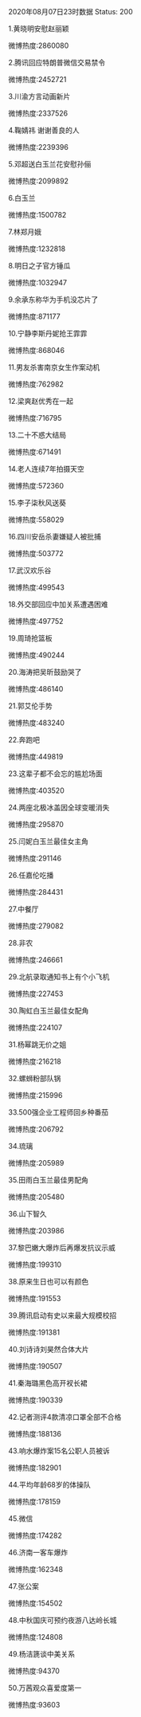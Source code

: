 2020年08月07日23时数据
Status: 200

1.黄晓明安慰赵丽颖

微博热度:2860080

2.腾讯回应特朗普微信交易禁令

微博热度:2452721

3.川渝方言动画新片

微博热度:2337526

4.鞠婧祎 谢谢善良的人

微博热度:2239396

5.邓超送白玉兰花安慰孙俪

微博热度:2099892

6.白玉兰

微博热度:1500782

7.林郑月娥

微博热度:1232818

8.明日之子官方锤瓜

微博热度:1032947

9.余承东称华为手机没芯片了

微博热度:871177

10.宁静李斯丹妮抢王霏霏

微博热度:868046

11.男友杀害南京女生作案动机

微博热度:762982

12.梁爽赵优秀在一起

微博热度:716795

13.二十不惑大结局

微博热度:671491

14.老人连续7年拍摄天空

微博热度:572360

15.李子柒秋风送葵

微博热度:558029

16.四川安岳杀妻嫌疑人被批捕

微博热度:503772

17.武汉欢乐谷

微博热度:499543

18.外交部回应中加关系遭遇困难

微博热度:497752

19.周琦抢篮板

微博热度:490244

20.海涛把吴昕鼓励哭了

微博热度:486140

21.郭艾伦手势

微博热度:483240

22.奔跑吧

微博热度:449819

23.这辈子都不会忘的尴尬场面

微博热度:403520

24.两座北极冰盖因全球变暖消失

微博热度:295870

25.闫妮白玉兰最佳女主角

微博热度:291146

26.任嘉伦吃播

微博热度:284431

27.中餐厅

微博热度:279082

28.非农

微博热度:246661

29.北航录取通知书上有个小飞机

微博热度:227453

30.陶虹白玉兰最佳女配角

微博热度:224107

31.杨幂跳无价之姐

微博热度:216218

32.螺蛳粉部队锅

微博热度:215996

33.500强企业工程师回乡种番茄

微博热度:206792

34.琉璃

微博热度:205989

35.田雨白玉兰最佳男配角

微博热度:205480

36.山下智久

微博热度:203986

37.黎巴嫩大爆炸后再爆发抗议示威

微博热度:199310

38.原来生日也可以有颜色

微博热度:191553

39.腾讯启动有史以来最大规模校招

微博热度:191381

40.刘诗诗刘昊然合体大片

微博热度:190507

41.秦海璐黑色高开衩长裙

微博热度:190339

42.记者测评4款清凉口罩全部不合格

微博热度:188136

43.响水爆炸案15名公职人员被诉

微博热度:182901

44.平均年龄68岁的体操队

微博热度:178159

45.微信

微博热度:174282

46.济南一客车爆炸

微博热度:162348

47.张公案

微博热度:154502

48.中秋国庆可预约夜游八达岭长城

微博热度:124808

49.杨洁篪谈中美关系

微博热度:94370

50.万茜观众喜爱度第一

微博热度:93603

